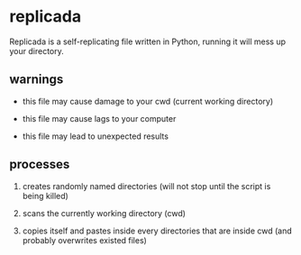 # replicada
Replicada is a self-replicating file written in Python, running it will mess up your directory.

## warnings

- this file may cause damage to your cwd (current working directory)

- this file may cause lags to your computer

- this file may lead to unexpected results

## processes

1. creates randomly named directories (will not stop until the script is being killed)

2. scans the currently working directory (cwd)

3. copies itself and pastes inside every directories that are inside cwd (and probably overwrites existed files)
